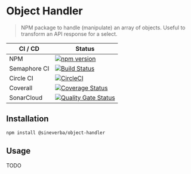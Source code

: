 Object Handler
==============

> NPM package to handle (manipulate) an array of objects. Useful to transform an API response for a select.

| CI / CD | Status |
| ------- | ------ |
| NPM | [![npm version](https://badge.fury.io/js/@sineverba%2fobject-handler.svg)](https://badge.fury.io/js/@sineverba%2fobject-handler) |
| Semaphore CI | [![Build Status](https://sineverba.semaphoreci.com/badges/npm-pkg-object-handler/branches/master.svg)](https://sineverba.semaphoreci.com/projects/npm-pkg-object-handler) |
| Circle CI | [![CircleCI](https://circleci.com/gh/sineverba/npm-pkg-object-handler.svg?style=svg)](https://circleci.com/gh/sineverba/npm-pkg-object-handler) |
| Coverall | [![Coverage Status](https://coveralls.io/repos/github/sineverba/npm-pkg-object-handler/badge.svg?branch=master)](https://coveralls.io/github/sineverba/npm-pkg-object-handler?branch=master) |
| SonarCloud | [![Quality Gate Status](https://sonarcloud.io/api/project_badges/measure?project=npm-pkg-object-handler&metric=alert_status)](https://sonarcloud.io/dashboard?id=npm-pkg-object-handler) |


## Installation
`npm install @sineverba/object-handler`

## Usage
TODO